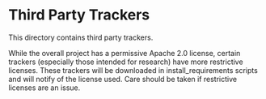 # Third Party Trackers
This directory contains third party trackers.

While the overall project has a permissive Apache 2.0 license, certain trackers
(especially those intended for research) have more restrictive licenses. These
trackers will be downloaded in install_requirements scripts and will notify of
the license used. Care should be taken if restrictive licenses are an issue.
